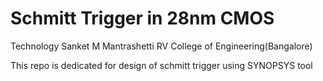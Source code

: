 # Schmitt Trigger in 28nm CMOS
Technology
Sanket M Mantrashetti
RV College of Engineering(Bangalore)

This repo is dedicated for design of schmitt trigger using SYNOPSYS tool 
